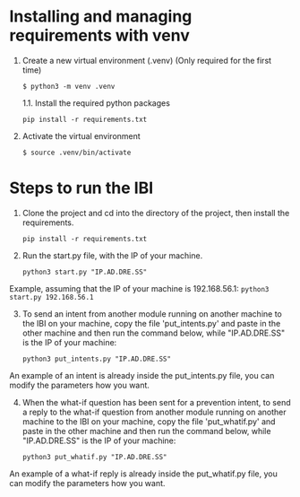 # Installing and managing requirements with venv

1. Create a new virtual environment (.venv) (Only required for the first time)
   ```
   $ python3 -m venv .venv
   ```
    1.1. Install the required python packages
    ```
    pip install -r requirements.txt
    ```

2. Activate the virtual environment
    ```
    $ source .venv/bin/activate
    ```


# Steps to run the IBI

1. Clone the project and cd into the directory of the project, then install the requirements.
    ```
    pip install -r requirements.txt
    ```

2. Run the start.py file, with the IP of your machine.
    ```
    python3 start.py "IP.AD.DRE.SS"
    ```

Example, assuming that the IP of your machine is 192.168.56.1:
    ```
    python3 start.py 192.168.56.1
    ```

3. To send an intent from another module running on another machine to the IBI on your machine, copy the file 'put_intents.py' and paste in the other machine and then run the command below, while "IP.AD.DRE.SS" is the IP of your machine:
    ```
    python3 put_intents.py "IP.AD.DRE.SS"
    ```

An example of an intent is already inside the put_intents.py file, you can modify the parameters how you want.

4. When the what-if question has been sent for a prevention intent, to send a reply to the what-if question from another module running on another machine to the IBI on your machine, copy the file 'put_whatif.py' and paste in the other machine and then run the command below, while "IP.AD.DRE.SS" is the IP of your machine:
    ```
    python3 put_whatif.py "IP.AD.DRE.SS"
    ```

An example of a what-if reply is already inside the put_whatif.py file, you can modify the parameters how you want.
